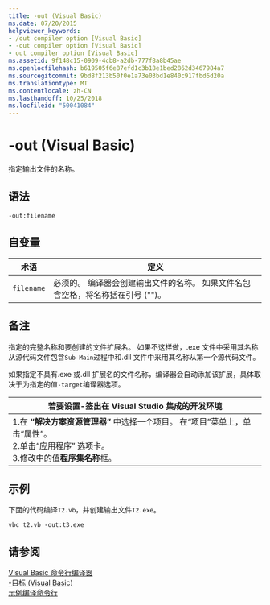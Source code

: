 ```yaml
---
title: -out (Visual Basic)
ms.date: 07/20/2015
helpviewer_keywords:
- /out compiler option [Visual Basic]
- -out compiler option [Visual Basic]
- out compiler option [Visual Basic]
ms.assetid: 9f148c15-0909-4cb8-a2db-777f8a8b45ae
ms.openlocfilehash: b619505f6e87efd1c3b18e1bed2862d3467984a7
ms.sourcegitcommit: 9bd8f213b50f0e1a73e03bd1e840c917fbd6d20a
ms.translationtype: MT
ms.contentlocale: zh-CN
ms.lasthandoff: 10/25/2018
ms.locfileid: "50041084"
---
```

# <a name="-out-visual-basic"></a>-out (Visual Basic)
指定输出文件的名称。  
  
## <a name="syntax"></a>语法  
  
```  
-out:filename  
```  
  
## <a name="arguments"></a>自变量  
  
|术语|定义|  
|---|---|  
|`filename`|必须的。 编译器会创建输出文件的名称。 如果文件名包含空格，将名称括在引号 ("")。|  
  
## <a name="remarks"></a>备注  
 指定的完整名称和要创建的文件扩展名。 如果不这样做，.exe 文件中采用其名称从源代码文件包含`Sub Main`过程中和.dll 文件中采用其名称从第一个源代码文件。  
  
 如果指定不具有.exe 或.dll 扩展名的文件名称，编译器会自动添加该扩展，具体取决于为指定的值`-target`编译器选项。  
  
|若要设置-签出在 Visual Studio 集成的开发环境|  
|---|  
|1.在 **“解决方案资源管理器”** 中选择一个项目。 在“项目”菜单上，单击“属性”。 <br />2.单击“应用程序”  选项卡。<br />3.修改中的值**程序集名称**框。|  
  
## <a name="example"></a>示例  
 下面的代码编译`T2.vb`，并创建输出文件`T2.exe`。  
  
```console
vbc t2.vb -out:t3.exe  
```  
  
## <a name="see-also"></a>请参阅  
 [Visual Basic 命令行编译器](../../../visual-basic/reference/command-line-compiler/index.md)  
 [-目标 (Visual Basic)](../../../visual-basic/reference/command-line-compiler/target.md)  
 [示例编译命令行](../../../visual-basic/reference/command-line-compiler/sample-compilation-command-lines.md)
